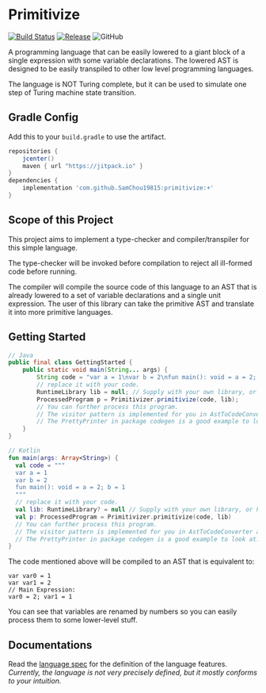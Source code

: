 # Primitivize

[![Build Status](https://travis-ci.com/SamChou19815/primitivize.svg?branch=master)](https://travis-ci.com/SamChou19815/primitivize)
[![Release](https://jitpack.io/v/SamChou19815/primitivize.svg)](https://jitpack.io/#SamChou19815/primitivize)
![GitHub](https://img.shields.io/github/license/SamChou19815/primitivize.svg)

A programming language that can be easily lowered to a giant block of a single expression with some
variable declarations. The lowered AST is designed to be easily transpiled to other low level
programming languages.

The language is NOT Turing complete, but it can be used to simulate one step of Turing machine
state transition.

## Gradle Config

Add this to your `build.gradle` to use the artifact.

```groovy
repositories {
    jcenter()
    maven { url "https://jitpack.io" }
}
dependencies {
    implementation 'com.github.SamChou19815:primitivize:+'
}
```

## Scope of this Project

This project aims to implement a type-checker and compiler/transpiler for this simple language.

The type-checker will be invoked before compilation to reject all ill-formed code before running.

The compiler will compile the source code of this language to an AST that is already lowered to
a set of variable declarations and a single unit expression. The user of this library can take the
primitive AST and translate it into more primitive languages.

## Getting Started

```java
// Java
public final class GettingStarted {
    public static void main(String... args) {
        String code = "var a = 1\nvar b = 2\nfun main(): void = a = 2; b = 1";
        // replace it with your code.
        RuntimeLibrary lib = null; // Supply with your own library, or keep it null.
        ProcessedProgram p = Primitivizer.primitivize(code, lib);
        // You can further process this program.
        // The visitor pattern is implemented for you in AstToCodeConverter and CodeConvertible.
        // The PrettyPrinter in package codegen is a good example to look at.
    }
}
```

```kotlin
// Kotlin
fun main(args: Array<String>) {
  val code = """
  var a = 1
  var b = 2
  fun main(): void = a = 2; b = 1
  """
  // replace it with your code.
  val lib: RuntimeLibrary? = null // Supply with your own library, or keep it null.
  val p: ProcessedProgram = Primitivizer.primitivize(code, lib)
  // You can further process this program.
  // The visitor pattern is implemented for you in AstToCodeConverter and CodeConvertible.
  // The PrettyPrinter in package codegen is a good example to look at.
}
```

The code mentioned above will be compiled to an AST that is equivalent to:

```
var var0 = 1
var var1 = 2
// Main Expression:
var0 = 2; var1 = 1
```

You can see that variables are renamed by numbers so you can easily process them to some lower-level
stuff.

## Documentations

Read the [language spec](./LANGUAGE_SPEC.md) for the definition of the language features.
*Currently, the language is not very precisely defined, but it mostly conforms to your intuition.*
